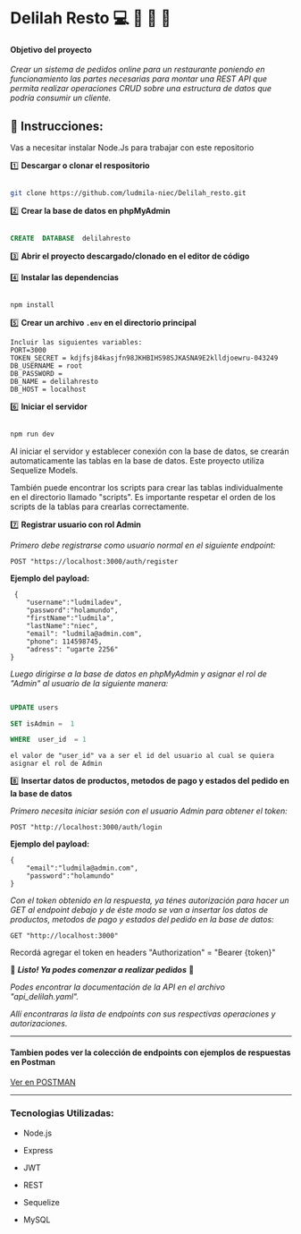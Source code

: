 # Delilah Resto :computer: :hamburger: :fries: :ramen:

#### Objetivo del proyecto

_Crear un sistema de pedidos online para un restaurante poniendo en funcionamiento las partes necesarias para montar una REST API que permita realizar operaciones CRUD sobre una estructura de datos que podría consumir un cliente._

## :red_circle: Instrucciones:

Vas a necesitar instalar Node.Js para trabajar con este repositorio

:one: **Descargar o clonar el respositorio**

```bash

git clone https://github.com/ludmila-niec/Delilah_resto.git

```

:two: **Crear la base de datos en phpMyAdmin**

```sql

CREATE  DATABASE  delilahresto

```

:three: **Abrir el proyecto descargado/clonado en el editor de código**

:four: **Instalar las dependencias**

```bash

npm install

```

:five: **Crear un archivo `.env` en el directorio principal**

```
Incluir las siguientes variables:
PORT=3000
TOKEN_SECRET = kdjfsj84kasjfn98JKHBIHS98SJKASNA9E2klldjoewru-043249
DB_USERNAME = root
DB_PASSWORD =
DB_NAME = delilahresto
DB_HOST = localhost
```

:six: **Iniciar el servidor**

```bash

npm run dev

```

Al iniciar el servidor y establecer conexión con la base de datos, se crearán automaticamente las tablas en la base de datos. Este proyecto utiliza Sequelize Models.

También puede encontrar los scripts para crear las tablas individualmente en el directorio llamado "scripts". Es importante respetar el orden de los scripts de la tablas para crearlas correctamente.

:seven: **Registrar usuario con rol Admin**

_Primero debe registrarse como usuario normal en el siguiente endpoint:_

`POST "https://localhost:3000/auth/register`

**Ejemplo del payload:**

```console
 {
    "username":"ludmiladev",
    "password":"holamundo",
    "firstName":"ludmila",
    "lastName":"niec",
    "email": "ludmila@admin.com",
    "phone": 114598745,
    "adress": "ugarte 2256"
}
```

_Luego dirigirse a la base de datos en phpMyAdmin y asignar el rol de "Admin" al usuario de la siguiente manera:_

```sql

UPDATE users

SET isAdmin =  1

WHERE  user_id  = 1

```

`el valor de "user_id" va a ser el id del usuario al cual se quiera asignar el rol de Admin`

:eight: **Insertar datos de productos, metodos de pago y estados del pedido en la base de datos**

_Primero necesita iniciar sesión con el usuario Admin para obtener el token:_

`POST "http://localhost:3000/auth/login`

**Ejemplo del payload:**

```console
{
    "email":"ludmila@admin.com",
    "password":"holamundo"
}
```

_Con el token obtenido en la respuesta, ya ténes autorización para hacer un GET al endpoint debajo y de éste modo se van a insertar los datos de productos, metodos de pago y estados del pedido en la base de datos:_

`GET "http://localhost:3000"`

Recordá agregar el token en headers "Authorization" = "Bearer {token}"

:tada: **_Listo! Ya podes comenzar a realizar pedidos_** :tada:

_Podes encontrar la documentación de la API en el archivo "api_delilah.yaml"._

_Allí encontraras la lista de endpoints con sus respectivas operaciones y autorizaciones._

---

#### Tambien podes ver la colección de endpoints con ejemplos de respuestas en Postman

[Ver en POSTMAN](https://documenter.getpostman.com/view/11970690/TVCiUSgq)

---

### Tecnologias Utilizadas:

-   Node.js

-   Express

-   JWT

-   REST

-   Sequelize

-   MySQL
